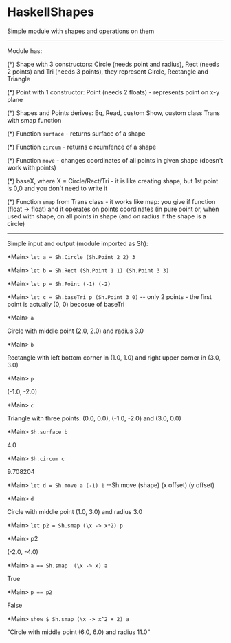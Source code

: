 # HaskellShapes
Simple module with shapes and operations on them

-----

Module has:

(\*) Shape with 3 constructors: Circle (needs point and radius), Rect (needs 2 points) and Tri (needs 3 points), they represent Circle, Rectangle and Triangle

(\*) Point with 1 constructor: Point (needs 2 floats) - represents point on x-y plane

(\*) Shapes and Points derives: Eq, Read, custom Show, custom class Trans with smap function

(\*) Function `surface` - returns surface of a shape

(\*) Function `circum` - returns circumfence of a shape

(\*) Function `move` - changes coordinates of all points in given shape (doesn't work with points)

(\*) baseX, where X = Circle/Rect/Tri - it is like creating shape, but 1st point is 0,0 and you don't need to write it

(\*) Function `smap` from Trans class - it works like map: you give if function (float -> float) and it operates on points coordinates (in pure point or, when used with shape, on all points in shape (and on radius if the shape is a circle)

-----

Simple input and output (module imported as Sh):

\*Main> `let a = Sh.Circle (Sh.Point 2 2) 3`

\*Main> `let b = Sh.Rect (Sh.Point 1 1) (Sh.Point 3 3)`

\*Main> `let p = Sh.Point (-1) (-2)`

\*Main> `let c = Sh.baseTri p (Sh.Point 3 0)` -- only 2 points - the first point is actually (0, 0) becosue of baseTri

\*Main> `a`

Circle with middle point (2.0, 2.0) and radius 3.0

\*Main> `b`

Rectangle with left bottom corner in (1.0, 1.0) and right upper corner in (3.0, 3.0)

\*Main> `p`

(-1.0, -2.0)

\*Main> `c`

Triangle with three points: (0.0, 0.0), (-1.0, -2.0) and (3.0, 0.0)

\*Main> `Sh.surface b`

4.0

\*Main> `Sh.circum c`

9.708204

\*Main> `let d = Sh.move a (-1) 1`   --Sh.move (shape) (x offset) (y offset)

\*Main> `d`

Circle with middle point (1.0, 3.0) and radius 3.0

*Main> `let p2 = Sh.smap (\x -> x*2) p`

\*Main> p2

(-2.0, -4.0)

\*Main> `a == Sh.smap  (\x -> x) a`

True

\*Main> `p == p2`

False

\*Main> `show $ Sh.smap (\x -> x^2 + 2) a`

"Circle with middle point (6.0, 6.0) and radius 11.0"
